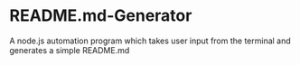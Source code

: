 # README.md-Generator
A node.js automation program which takes user input from the terminal and generates a simple README.md

